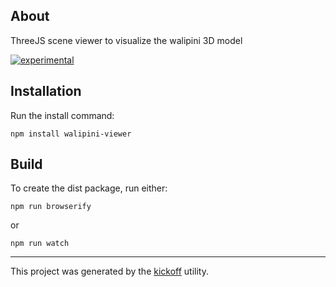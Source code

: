 ## About

ThreeJS scene viewer to visualize the walipini 3D model

[![experimental](http://badges.github.io/stability-badges/dist/experimental.svg)](http://github.com/badges/stability-badges)

## Installation

Run the install command:

    npm install walipini-viewer


## Build

To create the dist package, run either:

    npm run browserify

or

    npm run watch

---

This project was generated by the
[kickoff](https://github.com/tombenke/kickoff) utility.

